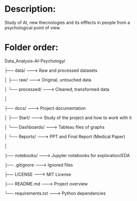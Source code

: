 # Description:
Study of AI, new thecnologies and its efffects in people from a psychological point of view.

# Folder order:
Data_Analysis-AI-Psychology/

├── data/ ---> Raw and processed datasets

│   ├── raw/ ---> Original, untouched data 

│   └── processed/ ---> Cleaned, transformed data

│

├── docs/ ---> Project documentation

│   ├── Start/ ---> Study of the project and how to work with it

│   └── Dashboards/ ---> Tableau files of graphs

│   └── Reports/ ---> PPT and Final Report (Medical Paper)

│

├── notebooks/ ---> Jupyter notebooks for exploration/EDA

├── .gitignore ---> Ignored files

├── LICENSE ---> MIT License

├── README.md ---> Project overview

└── requirements.txt ---> Python dependencies 
